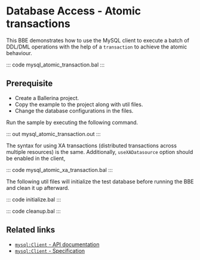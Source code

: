 # Database Access - Atomic transactions

This BBE demonstrates how to use the MySQL client to execute a batch of DDL/DML operations with the help of a `transaction` to achieve the atomic behaviour.

::: code mysql_atomic_transaction.bal :::

## Prerequisite
- Create a Ballerina project.
- Copy the example to the project along with util files.
- Change the database configurations in the files.

Run the sample by executing the following command.

::: out mysql_atomic_transaction.out :::

The syntax for using XA transactions (distributed transactions across multiple resources) is the same. Additionally, `useXADatasource` option should be enabled in the client,

::: code mysql_atomic_xa_transaction.bal :::

The following util files will initialize the test database before running the BBE and clean it up afterward.

::: code initialize.bal :::

::: code cleanup.bal :::

## Related links
- [`mysql:Client` - API documentation](https://lib.ballerina.io/ballerinax/mysql/latest/)
- [`mysql:Client` - Specification](https://github.com/ballerina-platform/module-ballerinax-mysql/blob/master/docs/spec/spec.md#2-client)
